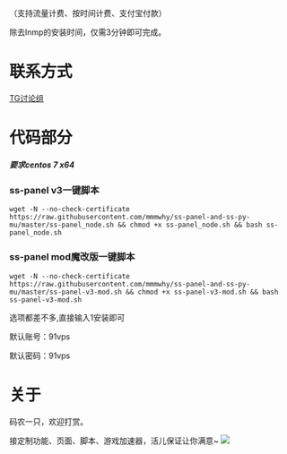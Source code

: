 （支持流量计费、按时间计费、支付宝付款）

除去lnmp的安装时间，仅需3分钟即可完成。
# 联系方式
[TG讨论组](https://t.me/feiyangss)

# 代码部分

##### 要求centos 7 x64

### ss-panel v3一键脚本
```
wget -N --no-check-certificate https://raw.githubusercontent.com/mmmwhy/ss-panel-and-ss-py-mu/master/ss-panel_node.sh && chmod +x ss-panel_node.sh && bash ss-panel_node.sh
```
### ss-panel mod魔改版一键脚本
```
wget -N --no-check-certificate https://raw.githubusercontent.com/mmmwhy/ss-panel-and-ss-py-mu/master/ss-panel-v3-mod.sh && chmod +x ss-panel-v3-mod.sh && bash ss-panel-v3-mod.sh
```
选项都差不多,直接输入1安装即可

默认账号：91vps

默认密码：91vps

# 关于
码农一只，欢迎打赏。

接定制功能、页面、脚本、游戏加速器，活儿保证让你满意~
![](http://cdn.mmmxcc.cn/59ae59a7e12bf.jpg)
